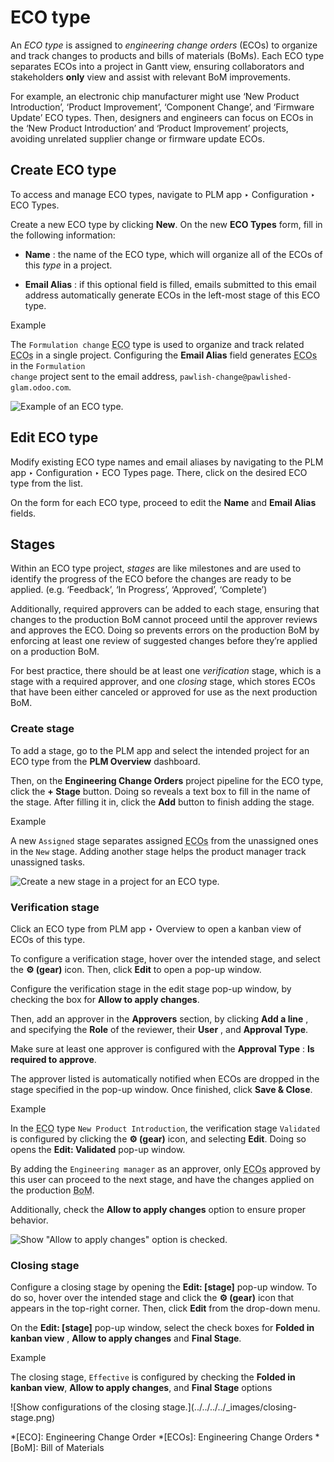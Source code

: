 # ECO type

An _ECO type_ is assigned to _engineering change orders_ (ECOs) to organize
and track changes to products and bills of materials (BoMs). Each ECO type
separates ECOs into a project in Gantt view, ensuring collaborators and
stakeholders **only** view and assist with relevant BoM improvements.

For example, an electronic chip manufacturer might use ‘New Product
Introduction’, ‘Product Improvement’, ‘Component Change’, and ‘Firmware
Update’ ECO types. Then, designers and engineers can focus on ECOs in the ‘New
Product Introduction’ and ‘Product Improvement’ projects, avoiding unrelated
supplier change or firmware update ECOs.

## Create ECO type

To access and manage ECO types, navigate to PLM app ‣ Configuration ‣ ECO
Types.

Create a new ECO type by clicking **New**. On the new **ECO Types** form, fill
in the following information:

  * **Name** : the name of the ECO type, which will organize all of the ECOs of this _type_ in a project.

  * **Email Alias** : if this optional field is filled, emails submitted to this email address automatically generate ECOs in the left-most stage of this ECO type.

<div class="alert alert-success">
<p class="alert-title">
Example</p><p>The <code>Formulation change</code> <abbr title="Engineering Change Order">ECO</abbr> type is used to organize and track related <abbr title="Engineering Change Orders">ECOs</abbr> in a single
project. Configuring the <b>Email Alias</b> field generates <abbr title="Engineering Change Orders">ECOs</abbr> in the <code>Formulation
change</code> project sent to the email address, <code>pawlish-change@pawlished-glam.odoo.com</code>.</p>
<img alt="Example of an ECO type." class="align-center" src="../../../../_images/create-eco-type.png"/>
</div>

## Edit ECO type

Modify existing ECO type names and email aliases by navigating to the PLM app
‣ Configuration ‣ ECO Types page. There, click on the desired ECO type from
the list.

On the form for each ECO type, proceed to edit the **Name** and **Email
Alias** fields.

## Stages

Within an ECO type project, _stages_ are like milestones and are used to
identify the progress of the ECO before the changes are ready to be applied.
(e.g. ‘Feedback’, ‘In Progress’, ‘Approved’, ‘Complete’)

Additionally, required approvers can be added to each stage, ensuring that
changes to the production BoM cannot proceed until the approver reviews and
approves the ECO. Doing so prevents errors on the production BoM by enforcing
at least one review of suggested changes before they’re applied on a
production BoM.

For best practice, there should be at least one _verification_ stage, which is
a stage with a required approver, and one _closing_ stage, which stores ECOs
that have been either canceled or approved for use as the next production BoM.

### Create stage

To add a stage, go to the PLM app and select the intended project for an ECO
type from the **PLM Overview** dashboard.

Then, on the **Engineering Change Orders** project pipeline for the ECO type,
click the **\+ Stage** button. Doing so reveals a text box to fill in the name
of the stage. After filling it in, click the **Add** button to finish adding
the stage.

<div class="alert alert-success">
<p class="alert-title">
Example</p><p>A new <code>Assigned</code> stage separates assigned <abbr title="Engineering Change Orders">ECOs</abbr> from the unassigned ones in the <code>New</code> stage.
Adding another stage helps the product manager track unassigned tasks.</p>
<img alt="Create a new stage in a project for an ECO type." class="align-center" src="../../../../_images/create-stage.png"/>
</div>

### Verification stage

Click an ECO type from PLM app ‣ Overview to open a kanban view of ECOs of
this type.

To configure a verification stage, hover over the intended stage, and select
the **⚙️ (gear)** icon. Then, click **Edit** to open a pop-up window.

Configure the verification stage in the edit stage pop-up window, by checking
the box for **Allow to apply changes**.

Then, add an approver in the **Approvers** section, by clicking **Add a line**
, and specifying the **Role** of the reviewer, their **User** , and **Approval
Type**.

Make sure at least one approver is configured with the **Approval Type** :
**Is required to approve**.

The approver listed is automatically notified when ECOs are dropped in the
stage specified in the pop-up window. Once finished, click **Save & Close**.

<div class="alert alert-success">
<p class="alert-title">
Example</p><p>In the <abbr title="Engineering Change Order">ECO</abbr> type <code>New Product Introduction</code>, the verification stage <code>Validated</code> is configured by
clicking the <b>⚙️ (gear)</b> icon, and selecting <b>Edit</b>. Doing so opens the
<b>Edit: Validated</b> pop-up window.</p>
<p>By adding the <code>Engineering manager</code> as an approver, only <abbr title="Engineering Change Orders">ECOs</abbr> approved by this user can proceed
to the next stage, and have the changes applied on the production <abbr title="Bill of Materials">BoM</abbr>.</p>
<p>Additionally, check the <b>Allow to apply changes</b> option to ensure proper behavior.</p>
<img alt='Show "Allow to apply changes" option is checked.' class="align-center" src="../../../../_images/verification-stage.png"/>
</div>

### Closing stage

Configure a closing stage by opening the **Edit: [stage]** pop-up window. To
do so, hover over the intended stage and click the **⚙️ (gear)** icon that
appears in the top-right corner. Then, click **Edit** from the drop-down menu.

On the **Edit: [stage]** pop-up window, select the check boxes for **Folded in
kanban view** , **Allow to apply changes** and **Final Stage**.

<div class="alert alert-success">
<p class="alert-title">
Example</p><p>The closing stage, <code>Effective</code> is configured by checking the <b>Folded in kanban view</b>,
<b>Allow to apply changes</b>, and <b>Final Stage</b> options</p>
</div> ![Show configurations of the closing
stage.](../../../../_images/closing-stage.png)

  *[ECO]: Engineering Change Order
  *[ECOs]: Engineering Change Orders
  *[BoM]: Bill of Materials

